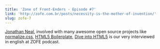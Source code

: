 ```yaml
---
title: 'Zone of Front-Enders - Episode #7'
link: 'http://zofe.com.br/posts/necessity-is-the-mother-of-invention/'
slug: zofe-7
---
```


[Jonathan Neal](https://github.com/jonathantneal), involved with many awesome open source projects like [normalize.css](http://necolas.github.io/normalize.css/), [HTML5 Boilerplate](http://html5boilerplate.com/), [Dive into HTML5](http://diveintohtml5.info/) is our very interviewed in english at ZOFE podcast.